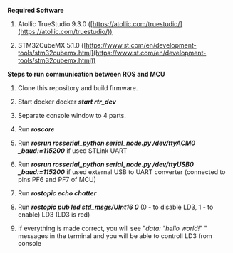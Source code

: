 **Required Software**

1.  Atollic TrueStudio 9.3.0 ([https://atollic.com/truestudio/](https://atollic.com/truestudio/))
    
2.  STM32CubeMX 5.1.0 ([https://www.st.com/en/development-tools/stm32cubemx.html](https://www.st.com/en/development-tools/stm32cubemx.html))

**Steps to run communication between ROS and MCU**
    
1.  Clone this repository and build firmware.
    
2.  Start docker docker ***start rtr_dev***
    
3.  Separate console window to 4 parts.
    
4.  Run ***roscore***
    
5.  Run ***rosrun rosserial_python serial_node.py /dev/ttyACM0 _baud:=115200*** if used STLink UART
    
6.  Run ***rosrun rosserial_python serial_node.py /dev/ttyUSB0 _baud:=115200*** if used external USB to UART converter (connected to pins PF6 and PF7 of MCU)
    
7.  Run ***rostopic echo chatter***
    
8.  Run ***rostopic pub led std_msgs/UInt16   0***    (0 - to disable LD3, 1 - to enable) LD3 (LD3 is red)
    
9.  If everything is made correct, you will see "*data: "hello world!*" " messages in the terminal and you will be able to controll LD3 from console
